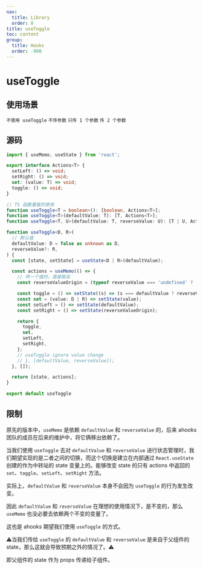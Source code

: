 ```yaml
---
nav:
  title: Library
  order: 0
title: useToggle
toc: content
group:
  title: Hooks
  order: -998
---
```


# useToggle

## 使用场景

<code src="./usage/demo1.tsx">不使用 useToggle</code>
<code src="./usage/demo2.tsx">不传参数</code>
<code src="./usage/demo3.tsx">只传 1 个参数</code>
<code src="./usage/demo4.tsx">传 2 个参数</code>

## 源码

```ts
import { useMemo, useState } from 'react';

export interface Actions<T> {
  setLeft: () => void;
  setRight: () => void;
  set: (value: T) => void;
  toggle: () => void;
}

// TS 函数重载的使用
function useToggle<T = boolean>(): [boolean, Actions<T>];
function useToggle<T>(defaultValue: T): [T, Actions<T>];
function useToggle<T, U>(defaultValue: T, reverseValue: U): [T | U, Actions<T | U>];

function useToggle<D, R>(
  // 默认值
  defaultValue: D = false as unknown as D,
  reverseValue?: R,
) {
  const [state, setState] = useState<D | R>(defaultValue);

  const actions = useMemo(() => {
    // 传一个值时，直接取反
    const reverseValueOrigin = (typeof reverseValue === 'undefined' ? !defaultValue : reverseValue) as D | R;

    const toggle = () => setState((s) => (s === defaultValue ? reverseValueOrigin : defaultValue));
    const set = (value: D | R) => setState(value);
    const setLeft = () => setState(defaultValue);
    const setRight = () => setState(reverseValueOrigin);

    return {
      toggle,
      set,
      setLeft,
      setRight,
    };
    // useToggle ignore value change
    // }, [defaultValue, reverseValue]);
  }, []);

  return [state, actions];
}

export default useToggle
```

## 限制

原先的版本中，`useMemo` 是依赖 `defaultValue` 和 `reverseValue` 的，后来 ahooks 团队的成员在后来的维护中，将它俩移出依赖了。

当我们使用 `useToggle` 去对 `defaultValue` 和 `reverseValue` 进行状态管理时，我们期望实现的是二者之间的切换，而这个切换是建立在内部通过 `React.useState` 创建的作为中转站的 state 变量上的。能够改变 state 的只有 actions 中返回的 `set`、`toggle`、`setLeft`、`setRight` 方法。

实际上，`defaultValue` 和 `reverseValue` 本身不会因为 `useToggle` 的行为发生改变。

因此 `defaultValue` 和 `reverseValue` 在理想的使用情况下，是不变的，那么 `useMemo` 也没必要去依赖两个不变的变量了。

这也是 ahooks 期望我们使用 `useToggle` 的方式。

⚠当我们传给 `useToggle` 的 `defaultValue` 和 `reverseValue` 是来自于父组件的 state，那么这就会导致预期之外的情况了。⚠

即父组件的 state 作为 props 传递给子组件。

<code src="./usage/demo5.tsx"></code>
